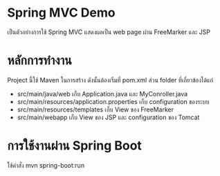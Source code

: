# Spring MVC Demo
เป็นตัวอย่างการใช้ Spring MVC แสดงผลเป็น web page ผ่าน FreeMarker และ JSP

# หลักการทำงาน
Project นี้ใช้ Maven ในการสร้าง ดังนั้นต้องเริ่มที่ pom.xml ส่วน folder ที่เกี่ยวข้องได้แก่
- src/main/java/web เก็บ Application.java และ MyConroller.java
- src/main/resources/application.properties เก็บ configuration ของระบบ
- src/main/resources/templates เก็บ View ของ FreeMarker
- src/main/webapp เก็บ View ของ JSP และ configuration ของ Tomcat

# การใช้งานผ่าน Spring Boot
ใช้คำสั่ง mvn spring-boot:run


